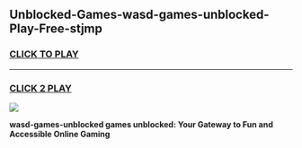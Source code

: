 
## Unblocked-Games-wasd-games-unblocked-Play-Free-stjmp
<h3>
<a href="https://premium76.site?title=wasd-games-unblocked&ref=19M">CLICK TO PLAY</a></h3>
<hr>

<h3>
<a href="https://premium76.site?title=wasd-games-unblocked&ref=19M">CLICK 2 PLAY</a>
  
</h3>

<a href="https://premium76.site?title=wasd-games-unblocked&ref=19M"><img src="https://clearcache.store/games.png"></a>


**wasd-games-unblocked games unblocked: Your Gateway to Fun and Accessible Online Gaming**
